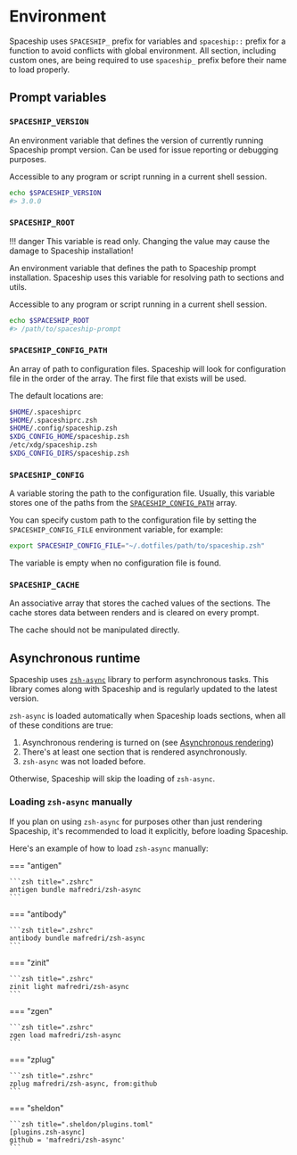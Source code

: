 # Environment

Spaceship uses `SPACESHIP_` prefix for variables and `spaceship::` prefix for a function to avoid conflicts with global environment. All section, including custom ones, are being required to use `spaceship_` prefix before their name to load properly.

## Prompt variables

### `SPACESHIP_VERSION`

An environment variable that defines the version of currently running Spaceship prompt version. Can be used for issue reporting or debugging purposes.

Accessible to any program or script running in a current shell session.

```zsh
echo $SPACESHIP_VERSION
#> 3.0.0
```

### `SPACESHIP_ROOT`

<!-- prettier-ignore -->
!!! danger
    This variable is read only. Changing the value may cause the damage to Spaceship installation!

An environment variable that defines the path to Spaceship prompt installation. Spaceship uses this variable for resolving path to sections and utils.

Accessible to any program or script running in a current shell session.

```zsh
echo $SPACESHIP_ROOT
#> /path/to/spaceship-prompt
```

### `SPACESHIP_CONFIG_PATH`

An array of path to configuration files. Spaceship will look for configuration file in the order of the array. The first file that exists will be used.

The default locations are:

```zsh
$HOME/.spaceshiprc
$HOME/.spaceshiprc.zsh
$HOME/.config/spaceship.zsh
$XDG_CONFIG_HOME/spaceship.zsh
/etc/xdg/spaceship.zsh
$XDG_CONFIG_DIRS/spaceship.zsh
```

### `SPACESHIP_CONFIG`

A variable storing the path to the configuration file. Usually, this variable stores one of the paths from the [`SPACESHIP_CONFIG_PATH`](#spaceship_config_path) array.

You can specify custom path to the configuration file by setting the `SPACESHIP_CONFIG_FILE` environment variable, for example:

```zsh title="$HOME/.zshrc"
export SPACESHIP_CONFIG_FILE="~/.dotfiles/path/to/spaceship.zsh"
```

The variable is empty when no configuration file is found.

### `SPACESHIP_CACHE`

An associative array that stores the cached values of the sections. The cache stores data between renders and is cleared on every prompt.

The cache should not be manipulated directly.

<!-- Instead, use the cache functions to work with cache. -->

<!-- TODO: Add reference to spaceship cache utils -->

## Asynchronous runtime

Spaceship uses [`zsh-async`](https://github.com/mafredri/zsh-async) library to perform asynchronous tasks. This library comes along with Spaceship and is regularly updated to the latest version.

`zsh-async` is loaded automatically when Spaceship loads sections, when all of these conditions are true:

1. Asynchronous rendering is turned on (see [Asynchronous rendering](/config/prompt/#asynchronous-rendering))
2. There's at least one section that is rendered asynchronously.
3. `zsh-async` was not loaded before.

Otherwise, Spaceship will skip the loading of `zsh-async`.

### Loading `zsh-async` manually

If you plan on using `zsh-async` for purposes other than just rendering Spaceship, it's recommended to load it explicitly, before loading Spaceship.

Here's an example of how to load `zsh-async` manually:

=== "antigen"

    ```zsh title=".zshrc"
    antigen bundle mafredri/zsh-async
    ```

=== "antibody"

    ```zsh title=".zshrc"
    antibody bundle mafredri/zsh-async
    ```

=== "zinit"

    ```zsh title=".zshrc"
    zinit light mafredri/zsh-async
    ```

=== "zgen"

    ```zsh title=".zshrc"
    zgen load mafredri/zsh-async
    ```

=== "zplug"

    ```zsh title=".zshrc"
    zplug mafredri/zsh-async, from:github
    ```

=== "sheldon"

    ```zsh title=".sheldon/plugins.toml"
    [plugins.zsh-async]
    github = 'mafredri/zsh-async'
    ```
